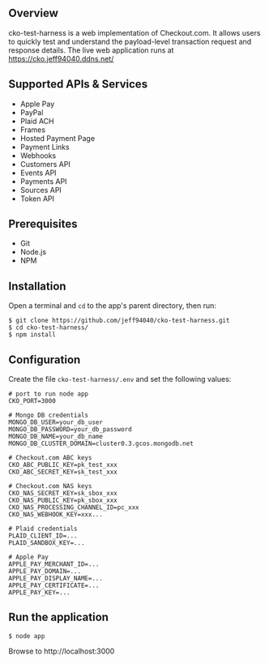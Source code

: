 ## Overview

cko-test-harness is a web implementation of Checkout.com. It allows users to quickly test and understand the payload-level transaction request and response details. The live web application runs at https://cko.jeff94040.ddns.net/

## Supported APIs & Services

* Apple Pay
* PayPal
* Plaid ACH
* Frames
* Hosted Payment Page
* Payment Links
* Webhooks
* Customers API
* Events API
* Payments API
* Sources API
* Token API

## Prerequisites

* Git
* Node.js
* NPM

## Installation

Open a terminal and ```cd``` to the app's parent directory, then run:

```
$ git clone https://github.com/jeff94040/cko-test-harness.git
$ cd cko-test-harness/
$ npm install
```

## Configuration

Create the file ```cko-test-harness/.env``` and set the following values:

```
# port to run node app
CKO_PORT=3000

# Mongo DB credentials
MONGO_DB_USER=your_db_user
MONGO_DB_PASSWORD=your_db_password
MONGO_DB_NAME=your_db_name
MONGO_DB_CLUSTER_DOMAIN=cluster0.3.gcos.mongodb.net

# Checkout.com ABC keys
CKO_ABC_PUBLIC_KEY=pk_test_xxx
CKO_ABC_SECRET_KEY=sk_test_xxx

# Checkout.com NAS keys
CKO_NAS_SECRET_KEY=sk_sbox_xxx
CKO_NAS_PUBLIC_KEY=pk_sbox_xxx
CKO_NAS_PROCESSING_CHANNEL_ID=pc_xxx
CKO_NAS_WEBHOOK_KEY=xxx...

# Plaid credentials
PLAID_CLIENT_ID=...
PLAID_SANDBOX_KEY=...

# Apple Pay
APPLE_PAY_MERCHANT_ID=...
APPLE_PAY_DOMAIN=...
APPLE_PAY_DISPLAY_NAME=...
APPLE_PAY_CERTIFICATE=...
APPLE_PAY_KEY=...
```

## Run the application

```$ node app```

Browse to http://localhost:3000